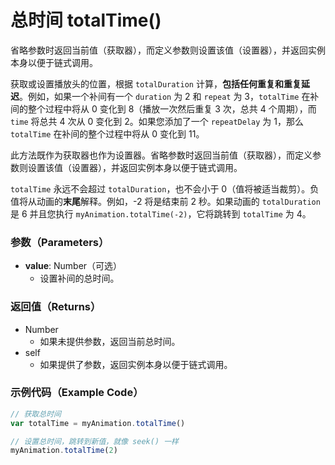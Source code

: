 # 总时间 totalTime()

省略参数时返回当前值（获取器），而定义参数则设置该值（设置器），并返回实例本身以便于链式调用。

获取或设置播放头的位置，根据 `totalDuration` 计算，**包括任何重复和重复延迟**。例如，如果一个补间有一个 `duration` 为 2 和 `repeat` 为 3，`totalTime` 在补间的整个过程中将从 0 变化到 8（播放一次然后重复 3 次，总共 4 个周期），而 `time` 将总共 4 次从 0 变化到 2。如果您添加了一个 `repeatDelay` 为 1，那么 `totalTime` 在补间的整个过程中将从 0 变化到 11。

此方法既作为获取器也作为设置器。省略参数时返回当前值（获取器），而定义参数则设置该值（设置器），并返回实例本身以便于链式调用。

`totalTime` 永远不会超过 `totalDuration`，也不会小于 0（值将被适当裁剪）。负值将从动画的**末尾**解释。例如，-2 将是结束前 2 秒。如果动画的 `totalDuration` 是 6 并且您执行 `myAnimation.totalTime(-2)`，它将跳转到 `totalTime` 为 4。

### 参数（Parameters）

- **value**: Number（可选）
  - 设置补间的总时间。

### 返回值（Returns）

- Number
  - 如果未提供参数，返回当前总时间。
- self
  - 如果提供了参数，返回实例本身以便于链式调用。

### 示例代码（Example Code）

```javascript
// 获取总时间
var totalTime = myAnimation.totalTime()

// 设置总时间，跳转到新值，就像 seek() 一样
myAnimation.totalTime(2)
```
